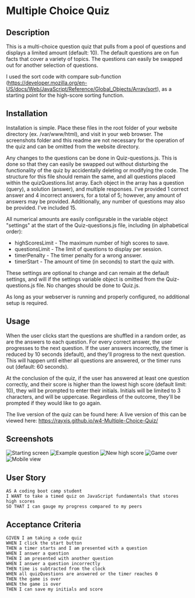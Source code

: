 # Multiple Choice Quiz

## Description

This is a multi-choice question quiz that pulls from a pool of questions and displays a limited amount (default: 10).
The default questions are on fun facts that cover a variety of topics. The questions can easily be swapped out for
another selection of questions.

I used the sort code with compare sub-function
(https://developer.mozilla.org/en-US/docs/Web/JavaScript/Reference/Global_Objects/Array/sort), as a starting point
for the high-score sorting function.

## Installation

Installation is simple. Place these files in the root folder of your website directory (ex. /var/www/html), and visit in
your web browser. The screenshots folder and this readme are not necessary for the operation of the quiz and can be
omitted from the website directory.

Any changes to the questions can be done in Quiz-questions.js. This is done so that they can easily be swapped out
without disturbing the functionality of the quiz by accidentally deleting or modifying the code. The structure for
this file should remain the same, and all questions placed within the quizQuestions.list array. Each object in the
array has a question (query), a solution (answer), and multiple responses. I've provided 1 correct answer and 4
incorrect answers, for a total of 5; however, any amount of answers may be provided. Additionally, any number of
questions may also be provided. I've included 15.

All numerical amounts are easily configurable in the variable object "settings" at the start of the Quiz-questions.js
file, including (in alphabetical order):

* highScoresLimit - The maximum number of high scores to save.
* questionsLimit - The limit of questions to display per session.
* timerPenalty - The timer penalty for a wrong answer.
* timerStart - The amount of time (in seconds) to start the quiz with.

These settings are optional to change and can remain at the default settings, and will if the settings variable
object is omitted from the Quiz-questions.js file. No changes should be done to Quiz.js.

As long as your webserver is running and properly configured, no additional setup is required.

## Usage

When the user clicks start the questions are shuffled in a random order, as are the answers to each question. For
every correct answer, the user progresses to the next question. If the user answers incorrectly, the timer is
reduced by 10 seconds (default), and they'll progress to the next question. This will happen until either all questions
are answered, or the timer runs out (default: 60 seconds).

At the conclusion of the quiz, if the user has answered at least one question correctly, and their score is higher
than the lowest high score (default limit: 10), they will be prompted to enter their initials. Initials will
be limited to 3 characters, and will be uppercase. Regardless of the outcome, they'll be prompted if they would like to
go again.

The live version of the quiz can be found here: A live version of this can be viewed
here: https://rayxis.github.io/w4-Multiple-Choice-Quiz/

## Screenshots

![Starting screen](./screenshots/Screenshot%202023-12-11%20at%208.52.17%E2%80%AFAM.png)
![Example question](./screenshots/Screenshot%202023-12-11%20at%208.52.28%E2%80%AFAM.png)
![New high score](./screenshots/Screenshot%202023-12-11%20at%208.53.33%E2%80%AFAM.png)
![Game over](./screenshots/Screenshot%202023-12-11%20at%208.53.42%E2%80%AFAM.png)
![Mobile view](./screenshots/Screenshot%202023-12-11%20at%208.54.07%E2%80%AFAM.png)

## User Story

```
AS A coding boot camp student
I WANT to take a timed quiz on JavaScript fundamentals that stores high scores
SO THAT I can gauge my progress compared to my peers
```

## Acceptance Criteria

```
GIVEN I am taking a code quiz
WHEN I click the start button
THEN a timer starts and I am presented with a question
WHEN I answer a question
THEN I am presented with another question
WHEN I answer a question incorrectly
THEN time is subtracted from the clock
WHEN all quizQuestions are answered or the timer reaches 0
THEN the game is over
WHEN the game is over
THEN I can save my initials and score
```
